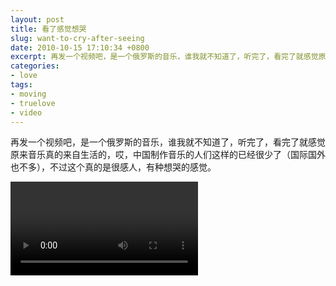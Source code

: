 ```yaml
---
layout: post
title: 看了感觉想哭
slug: want-to-cry-after-seeing
date: 2010-10-15 17:10:34 +0800
excerpt: 再发一个视频吧，是一个俄罗斯的音乐，谁我就不知道了，听完了，看完了就感觉原来音乐真的来自生活的，哎，中国制作音乐的人们这样的已经很少了（国际国外也不多），不过这个真的是很感人，有种想哭的感觉。
categories:
- love
tags:
- moving
- truelove
- video
---
```


再发一个视频吧，是一个俄罗斯的音乐，谁我就不知道了，听完了，看完了就感觉原来音乐真的来自生活的，哎，中国制作音乐的人们这样的已经很少了（国际国外也不多），不过这个真的是很感人，有种想哭的感觉。

<video controls="controls">
	<source src="{{ site.path.uploads }}2010/10/15/want-to-cry-after-seeing/feeling.webm" type="video/webm" />
	<source src="{{ site.path.uploads }}2010/10/15/want-to-cry-after-seeing/feeling.mp4" type="video/mp4" />
	Your browser does not support the video tag.
</video>
